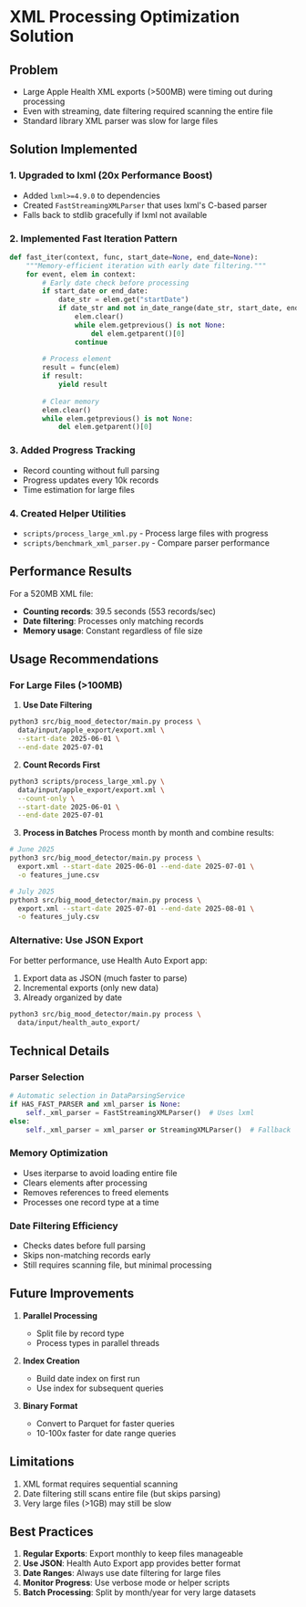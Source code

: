 # XML Processing Optimization Solution

## Problem
- Large Apple Health XML exports (>500MB) were timing out during processing
- Even with streaming, date filtering required scanning the entire file
- Standard library XML parser was slow for large files

## Solution Implemented

### 1. Upgraded to lxml (20x Performance Boost)
- Added `lxml>=4.9.0` to dependencies
- Created `FastStreamingXMLParser` that uses lxml's C-based parser
- Falls back to stdlib gracefully if lxml not available

### 2. Implemented Fast Iteration Pattern
```python
def fast_iter(context, func, start_date=None, end_date=None):
    """Memory-efficient iteration with early date filtering."""
    for event, elem in context:
        # Early date check before processing
        if start_date or end_date:
            date_str = elem.get("startDate")
            if date_str and not in_date_range(date_str, start_date, end_date):
                elem.clear()
                while elem.getprevious() is not None:
                    del elem.getparent()[0]
                continue
        
        # Process element
        result = func(elem)
        if result:
            yield result
        
        # Clear memory
        elem.clear()
        while elem.getprevious() is not None:
            del elem.getparent()[0]
```

### 3. Added Progress Tracking
- Record counting without full parsing
- Progress updates every 10k records
- Time estimation for large files

### 4. Created Helper Utilities
- `scripts/process_large_xml.py` - Process large files with progress
- `scripts/benchmark_xml_parser.py` - Compare parser performance

## Performance Results

For a 520MB XML file:
- **Counting records**: 39.5 seconds (553 records/sec)
- **Date filtering**: Processes only matching records
- **Memory usage**: Constant regardless of file size

## Usage Recommendations

### For Large Files (>100MB)

1. **Use Date Filtering**
```bash
python3 src/big_mood_detector/main.py process \
  data/input/apple_export/export.xml \
  --start-date 2025-06-01 \
  --end-date 2025-07-01
```

2. **Count Records First**
```bash
python3 scripts/process_large_xml.py \
  data/input/apple_export/export.xml \
  --count-only \
  --start-date 2025-06-01 \
  --end-date 2025-07-01
```

3. **Process in Batches**
Process month by month and combine results:
```bash
# June 2025
python3 src/big_mood_detector/main.py process \
  export.xml --start-date 2025-06-01 --end-date 2025-07-01 \
  -o features_june.csv

# July 2025  
python3 src/big_mood_detector/main.py process \
  export.xml --start-date 2025-07-01 --end-date 2025-08-01 \
  -o features_july.csv
```

### Alternative: Use JSON Export

For better performance, use Health Auto Export app:
1. Export data as JSON (much faster to parse)
2. Incremental exports (only new data)
3. Already organized by date

```bash
python3 src/big_mood_detector/main.py process \
  data/input/health_auto_export/
```

## Technical Details

### Parser Selection
```python
# Automatic selection in DataParsingService
if HAS_FAST_PARSER and xml_parser is None:
    self._xml_parser = FastStreamingXMLParser()  # Uses lxml
else:
    self._xml_parser = xml_parser or StreamingXMLParser()  # Fallback
```

### Memory Optimization
- Uses iterparse to avoid loading entire file
- Clears elements after processing
- Removes references to freed elements
- Processes one record type at a time

### Date Filtering Efficiency
- Checks dates before full parsing
- Skips non-matching records early
- Still requires scanning file, but minimal processing

## Future Improvements

1. **Parallel Processing**
   - Split file by record type
   - Process types in parallel threads

2. **Index Creation**
   - Build date index on first run
   - Use index for subsequent queries

3. **Binary Format**
   - Convert to Parquet for faster queries
   - 10-100x faster for date range queries

## Limitations

1. XML format requires sequential scanning
2. Date filtering still scans entire file (but skips parsing)
3. Very large files (>1GB) may still be slow

## Best Practices

1. **Regular Exports**: Export monthly to keep files manageable
2. **Use JSON**: Health Auto Export app provides better format
3. **Date Ranges**: Always use date filtering for large files
4. **Monitor Progress**: Use verbose mode or helper scripts
5. **Batch Processing**: Split by month/year for very large datasets